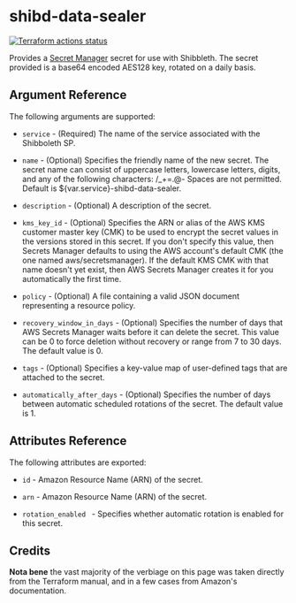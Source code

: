 # shibd-data-sealer

[![Terraform actions status](https://github.com/techservicesillinois/terraform-aws-shibd-data-sealer/workflows/terraform/badge.svg)](https://github.com/techservicesillinois/terraform-aws-shibd-data-sealer/actions)

Provides a [Secret Manager](https://aws.amazon.com/secrets-manager/)
secret for use with Shibbleth. The secret provided is a base64 encoded
AES128 key, rotated on a daily basis.

Argument Reference
-----------------

The following arguments are supported:

* `service` - (Required) The name of the service associated with
the Shibboleth SP.

* `name` - (Optional) Specifies the friendly name of the new secret.
The secret name can consist of uppercase letters, lowercase letters,
digits, and any of the following characters: /_+=.@- Spaces are not
permitted. Default is ${var.service}-shibd-data-sealer.

* `description` - (Optional) A description of the secret.

* `kms_key_id` - (Optional) Specifies the ARN or alias of the AWS
KMS customer master key (CMK) to be used to encrypt the secret
values in the versions stored in this secret. If you don't specify
this value, then Secrets Manager defaults to using the AWS account's
default CMK (the one named aws/secretsmanager). If the default KMS
CMK with that name doesn't yet exist, then AWS Secrets Manager
creates it for you automatically the first time.

* `policy` - (Optional) A file containing a valid JSON document
representing a resource policy.

* `recovery_window_in_days` - (Optional) Specifies the number of
days that AWS Secrets Manager waits before it can delete the secret.
This value can be 0 to force deletion without recovery or range
from 7 to 30 days. The default value is 0.

* `tags` - (Optional) Specifies a key-value map of user-defined
tags that are attached to the secret.

* `automatically_after_days` - (Optional) Specifies the number of
days between automatic scheduled rotations of the secret. The default
value is 1.

 
Attributes Reference
--------------------

The following attributes are exported:

* `id` - Amazon Resource Name (ARN) of the secret.

* `arn` - Amazon Resource Name (ARN) of the secret.

* `rotation_enabled ` - Specifies whether automatic rotation is
enabled for this secret.

Credits
--------------------

**Nota bene** the vast majority of the verbiage on this page was
taken directly from the Terraform manual, and in a few cases from
Amazon's documentation.
